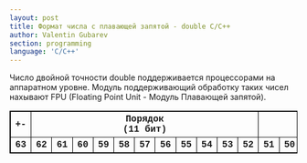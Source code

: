 ```yaml
---
layout: post
title: Формат числа с плавающей запятой - double С/С++
author: Valentin Gubarev
section: programming
language: 'C/C++'
---
```


Число двойной точности double поддерживается процессорами на аппаратном уровне. Модуль поддерживающий обработку таких чисел нахывают FPU (Floating Point Unit - Модуль Плавающей запятой).

<font size="1" face="Courier New">
<table border="1" bordercolor="black">
<tr>
<th colspan="1">+-</th>
<th colspan="11">Порядок<br>(11 бит)</th>
<th colspan="52">Мантисса<br>(52 бита)</th>
</tr>
<tr>
<th>63</th> 
<th>62</th> <th>61</th> <th>60</th> <th>59</th> <th>58</th> <th>57</th> <th>56</th> <th>55</th> <th>54</th> <th>53</th> <th>52</th>
<th>51</th>
<th>50</th> <th>49</th> <th>48</th>
<th>47</th> <th>46</th> <th>45</th> <th>44</th> <th>43</th> <th>42</th> <th>41</th> <th>40</th>
<th>39</th> <th>38</th> <th>37</th> <th>36</th> <th>35</th> <th>34</th> <th>33</th> <th>32</th>
<th>31</th> <th>30</th> <th>29</th> <th>28</th> <th>27</th> <th>26</th> <th>25</th> <th>24</th>
<th>23</th> <th>22</th> <th>21</th> <th>20</th> <th>19</th> <th>18</th> <th>17</th> <th>16</th>
<th>15</th> <th>14</th> <th>13</th> <th>12</th> <th>11</th> <th>10</th> <th>09</th> <th>08</th>
<th>07</th> <th>06</th> <th>05</th> <th>04</th> <th>03</th> <th>02</th> <th>01</th> <th>00</th>
</tr>
</table>
</font>
